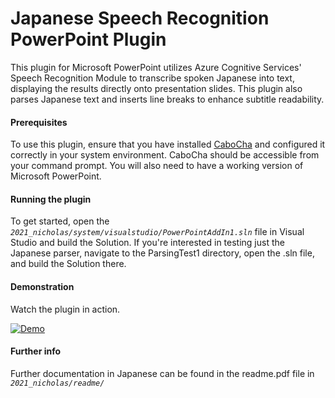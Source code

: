 
# Japanese Speech Recognition PowerPoint Plugin
This plugin for Microsoft PowerPoint utilizes Azure Cognitive Services' Speech Recognition Module to transcribe spoken Japanese into text, displaying the results directly onto presentation slides. This plugin also parses Japanese text and inserts line breaks to enhance subtitle readability.

#### Prerequisites
To use this plugin, ensure that you have installed [CaboCha](https://taku910.github.io/cabocha/) and configured it correctly in your system environment. CaboCha should be accessible from your command prompt. You will also need to have a working version of Microsoft PowerPoint.

#### Running the plugin
To get started, open the *`2021_nicholas/system/visualstudio/PowerPointAddIn1.sln`* file in Visual Studio and build the Solution. If you're interested in testing just the Japanese parser, navigate to the ParsingTest1 directory, open the .sln file, and build the Solution there.

#### Demonstration
Watch the plugin in action.   

[![Demo](https://img.youtube.com/vi/qYrbfTP71Kc/0.jpg)](https://youtu.be/XckZ6nQZoCM)

#### Further info
Further documentation in Japanese can be found in the readme.pdf file in *`2021_nicholas/readme/`*
